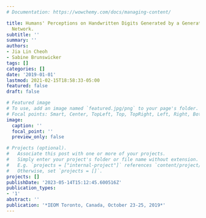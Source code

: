 ```yaml
---
# Documentation: https://wowchemy.com/docs/managing-content/

title: Humans' Perceptions on Handwritten Digits Generated by a Generative Adversarial
  Network.
subtitle: ''
summary: ''
authors:
- Jia Lin Cheoh
- Sabine Brunswicker
tags: []
categories: []
date: '2019-01-01'
lastmod: 2021-02-15T18:58:33-05:00
featured: false
draft: false

# Featured image
# To use, add an image named `featured.jpg/png` to your page's folder.
# Focal points: Smart, Center, TopLeft, Top, TopRight, Left, Right, BottomLeft, Bottom, BottomRight.
image:
  caption: ''
  focal_point: ''
  preview_only: false

# Projects (optional).
#   Associate this post with one or more of your projects.
#   Simply enter your project's folder or file name without extension.
#   E.g. `projects = ["internal-project"]` references `content/project/deep-learning/index.md`.
#   Otherwise, set `projects = []`.
projects: []
publishDate: '2023-05-14T15:12:45.600516Z'
publication_types:
- '1'
abstract: ''
publication: '*IEOM Toronto, Canada, October 23-25, 2019*'
---
```

